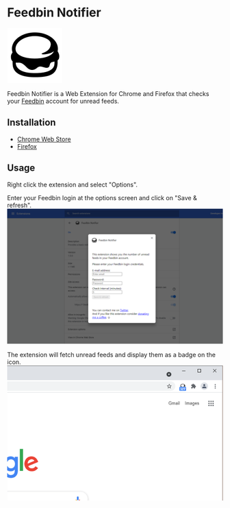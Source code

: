 # Feedbin Notifier

![Feedbin icon][icon] 

Feedbin Notifier is a Web Extension for Chrome and Firefox that checks your [Feedbin](https://feedbin.com/) account for unread feeds.

## Installation
* [Chrome Web Store](https://chrome.google.com/webstore/detail/feedbin-notifier/ciijafmjfcdbilnifhohdfhojaokpcpg)
* [Firefox](https://addons.mozilla.org/en-US/firefox/addon/feedbin-notifier/)

## Usage
Right click the extension and select "Options".

Enter your Feedbin login at the options screen and click on "Save &amp; refresh".
![screen1]

The extension will fetch unread feeds and display them as a badge on the icon.
![screen2]

[icon]: webstore/icon.png
[screen1]: webstore/screenshot_1.png
[screen2]: webstore/screenshot_2.png